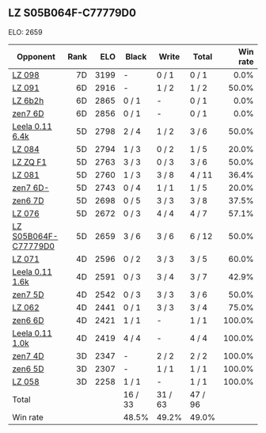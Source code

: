 ## LZ S05B064F-C77779D0 ##

ELO: 2659

Opponent | Rank | ELO | Black | Write | Total | Win rate
---------|-----:|----:|-------|-------|-------|-------:
[LZ 098](LZ%20098.md) | 7D | 3199 | - | 0 / 1 | 0 / 1 | 0.0%
[LZ 091](LZ%20091.md) | 6D | 2916 | - | 1 / 2 | 1 / 2 | 50.0%
[LZ 6b2h](LZ%206b2h.md) | 6D | 2865 | 0 / 1 | - | 0 / 1 | 0.0%
[zen7 6D](zen7%206D.md) | 6D | 2856 | 0 / 1 | - | 0 / 1 | 0.0%
[Leela 0.11 6.4k](Leela%200.11%206.4k.md) | 5D | 2798 | 2 / 4 | 1 / 2 | 3 / 6 | 50.0%
[LZ 084](LZ%20084.md) | 5D | 2794 | 1 / 3 | 0 / 2 | 1 / 5 | 20.0%
[LZ ZQ F1](LZ%20ZQ%20F1.md) | 5D | 2763 | 3 / 3 | 0 / 3 | 3 / 6 | 50.0%
[LZ 081](LZ%20081.md) | 5D | 2760 | 1 / 3 | 3 / 8 | 4 / 11 | 36.4%
[zen7 6D-](zen7%206D-.md) | 5D | 2743 | 0 / 4 | 1 / 1 | 1 / 5 | 20.0%
[zen6 7D](zen6%207D.md) | 5D | 2698 | 0 / 5 | 3 / 3 | 3 / 8 | 37.5%
[LZ 076](LZ%20076.md) | 5D | 2672 | 0 / 3 | 4 / 4 | 4 / 7 | 57.1%
[LZ S05B064F-C77779D0](LZ%20S05B064F-C77779D0.md) | 5D | 2659 | 3 / 6 | 3 / 6 | 6 / 12 | 50.0%
[LZ 071](LZ%20071.md) | 4D | 2596 | 0 / 2 | 3 / 3 | 3 / 5 | 60.0%
[Leela 0.11 1.6k](Leela%200.11%201.6k.md) | 4D | 2591 | 0 / 3 | 3 / 4 | 3 / 7 | 42.9%
[zen7 5D](zen7%205D.md) | 4D | 2542 | 0 / 3 | 3 / 3 | 3 / 6 | 50.0%
[LZ 062](LZ%20062.md) | 4D | 2441 | 0 / 1 | 3 / 3 | 3 / 4 | 75.0%
[zen6 6D](zen6%206D.md) | 4D | 2421 | 1 / 1 | - | 1 / 1 | 100.0%
[Leela 0.11 1.0k](Leela%200.11%201.0k.md) | 4D | 2419 | 4 / 4 | - | 4 / 4 | 100.0%
[zen7 4D](zen7%204D.md) | 3D | 2347 | - | 2 / 2 | 2 / 2 | 100.0%
[zen6 5D](zen6%205D.md) | 3D | 2307 | - | 1 / 1 | 1 / 1 | 100.0%
[LZ 058](LZ%20058.md) | 3D | 2258 | 1 / 1 | - | 1 / 1 | 100.0%
Total | | | 16 / 33 | 31 / 63 | 47 / 96 | 
Win rate| | | 48.5% | 49.2% | 49.0% | 
